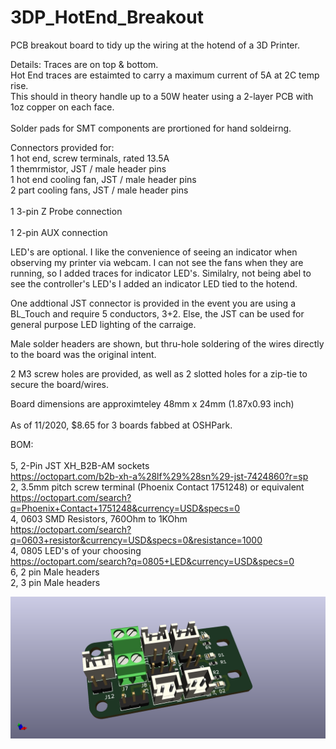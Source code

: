 # 3DP_HotEnd_Breakout
PCB breakout board to tidy up the wiring at the hotend of a 3D Printer. <br>

Details: 
Traces are on top & bottom.  
Hot End traces are estaimted to carry a maximum current of 5A at 2C temp rise.  <br>
This should in theory handle up to a 50W heater using a 2-layer PCB with 1oz copper on each face.<br>   
Solder pads for SMT components are prortioned for hand soldeirng.<br>   

Connectors provided for: <br>
1 hot end, screw terminals, rated 13.5A<br>
1 themrmistor, JST / male header pins<br> 
1 hot end cooling fan, JST / male header pins<br> 
2 part cooling fans, JST / male header pins<br>  
1 3-pin Z Probe connection <br>  
1 2-pin AUX connection<br>  

LED's are optional. I like the convenience of seeing an indicator when observing my printer via webcam. I can not see the fans when they are running, so I added traces for indicator LED's. Similalry, not being abel to see the controller's LED's I added an indicator LED tied to the hotend.<br>   

One addtional JST connector is provided in the event you are using a BL_Touch and require 5 conductors, 3+2. Else, the JST can be used for general purpose LED lighting of the carraige.<br>      

Male solder headers are shown, but thru-hole soldering of the wires directly to the board was the original intent.<br>   

2 M3 screw holes are provided, as well as 2 slotted holes for a zip-tie to secure the board/wires. <br> 

Board dimensions are approximteley 48mm x 24mm (1.87x0.93 inch)<br>  
As of 11/2020, $8.65 for 3 boards fabbed at OSHPark. <br>  

BOM:<br>   
5, 2-Pin JST XH_B2B-AM sockets  
    <https://octopart.com/b2b-xh-a%28lf%29%28sn%29-jst-7424860?r=sp>  
2, 3.5mm pitch screw terminal (Phoenix Contact 1751248) or equivalent  
    <https://octopart.com/search?q=Phoenix+Contact+1751248&currency=USD&specs=0>  
4, 0603 SMD Resistors, 760Ohm to 1KOhm  
    <https://octopart.com/search?q=0603+resistor&currency=USD&specs=0&resistance=1000>  
4, 0805 LED's of your choosing  
    <https://octopart.com/search?q=0805+LED&currency=USD&specs=0>  
6, 2 pin Male headers  
2, 3 pin Male headers  


![](3DP_HotEnd_Breakout.png)